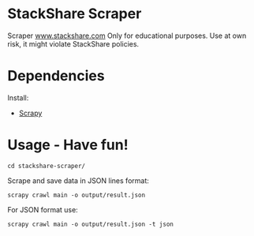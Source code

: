 StackShare Scraper
===================

Scraper www.stackshare.com
Only for educational purposes.
Use at own risk, it might violate StackShare policies.

# Dependencies
Install: 
* [Scrapy](http://doc.scrapy.org)

# Usage - Have fun!
```shell
cd stackshare-scraper/
```

Scrape and save data in JSON lines format:
```shell
scrapy crawl main -o output/result.json
```

For JSON format use:
```shell
scrapy crawl main -o output/result.json -t json
```
